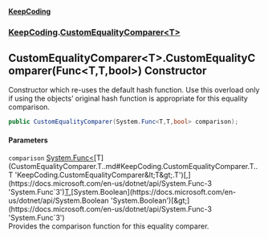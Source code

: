 #### [KeepCoding](index.md 'index')
### [KeepCoding](KeepCoding.md 'KeepCoding').[CustomEqualityComparer&lt;T&gt;](CustomEqualityComparer.T..md 'KeepCoding.CustomEqualityComparer&lt;T&gt;')
## CustomEqualityComparer&lt;T&gt;.CustomEqualityComparer(Func&lt;T,T,bool&gt;) Constructor
Constructor which re-uses the default hash function. Use this overload only if using the objects’ original hash function is appropriate for this equality comparison.
```csharp
public CustomEqualityComparer(System.Func<T,T,bool> comparison);
```
#### Parameters
<a name='KeepCoding.CustomEqualityComparer.T..CustomEqualityComparer(System.Func.T.T.bool.).comparison'></a>
`comparison` [System.Func&lt;](https://docs.microsoft.com/en-us/dotnet/api/System.Func-3 'System.Func`3')[T](CustomEqualityComparer.T..md#KeepCoding.CustomEqualityComparer.T..T 'KeepCoding.CustomEqualityComparer&lt;T&gt;.T')[,](https://docs.microsoft.com/en-us/dotnet/api/System.Func-3 'System.Func`3')[T](CustomEqualityComparer.T..md#KeepCoding.CustomEqualityComparer.T..T 'KeepCoding.CustomEqualityComparer&lt;T&gt;.T')[,](https://docs.microsoft.com/en-us/dotnet/api/System.Func-3 'System.Func`3')[System.Boolean](https://docs.microsoft.com/en-us/dotnet/api/System.Boolean 'System.Boolean')[&gt;](https://docs.microsoft.com/en-us/dotnet/api/System.Func-3 'System.Func`3')  
Provides the comparison function for this equality comparer.
  
